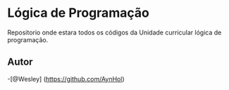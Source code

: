 # Lógica de Programação
Repositorio onde estara todos os códigos da Unidade curricular lógica de programação.

## Autor
-[@Wesley]
(https://github.com/AynHol)